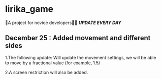 # lirika_game
🫦A project for novice developers👨‍💻
***UPDATE EVERY DAY***

December 25 : Added movement and different sides
------------------------------------------------
1.The following update: Will update the movement settings, we will be able to move by a fractional value (for example, 1.5)

2.A screen restriction will also be added.

